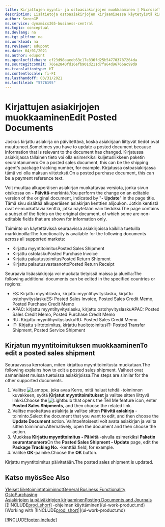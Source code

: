 ```yaml
---
title: Kirjattujen myynti- ja ostoasiakirjojen muokkaaminen | Microsoft Docs
description: Lisätietoja ostoasiakirjojen kirjaamisessa käytetyistä kirjaustoiminnoista ja kirjattujen asiakirjojen päivittämisestä.
author: SorenGP
ms.service: dynamics365-business-central
ms.topic: conceptual
ms.devlang: na
ms.tgt_pltfrm: na
ms.workload: na
ms.reviewer: edupont
ms.date: 04/01/2021
ms.author: edupont
ms.openlocfilehash: ef23d98aaeeb63c17e836fd25b547703787264da
ms.sourcegitcommit: 766e2840fd16efb901d211d7fa64d96766ac99d9
ms.translationtype: HT
ms.contentlocale: fi-FI
ms.lasthandoff: 03/31/2021
ms.locfileid: "5776195"
---
```

# <a name="edit-posted-documents"></a><span data-ttu-id="f33fd-103">Kirjattujen asiakirjojen muokkaaminen</span><span class="sxs-lookup"><span data-stu-id="f33fd-103">Edit Posted Documents</span></span>

<span data-ttu-id="f33fd-104">Joskus kirjattu asiakirja on päivitettävä, koska asiakirjaan liittyvät tiedot ovat muuttuneet.</span><span class="sxs-lookup"><span data-stu-id="f33fd-104">Sometimes you have to update a posted document because information that is relevant to the document has changed.</span></span> <span data-ttu-id="f33fd-105">Kirjatussa asiakirjassa tällainen tieto voi olla esimerkiksi kuljetusliikkeen paketin seurantanumero.</span><span class="sxs-lookup"><span data-stu-id="f33fd-105">On a posted sales document, this can be the shipping agent's package tracking number, for example.</span></span> <span data-ttu-id="f33fd-106">Kirjatussa ostoasiakirjassa tämä voi olla maksun viiteteksti.</span><span class="sxs-lookup"><span data-stu-id="f33fd-106">On a posted purchase document, this can be a payment reference text.</span></span>

<span data-ttu-id="f33fd-107">Voit muuttaa alkuperäisen asiakirjan muokattavaa versiota, jonka sivun otsikossa on **- Päivitä**-merkintä.</span><span class="sxs-lookup"><span data-stu-id="f33fd-107">You perform the change on an editable version of the original document, indicated by "**- Update**" in the page title.</span></span> <span data-ttu-id="f33fd-108">Tämä sivu sisältää alkuperäisen asiakirjan kenttien alijoukon. Jotkin kentistä ovat ei-muokattavia kenttiä, jotka näytetään vain tiedoksi.</span><span class="sxs-lookup"><span data-stu-id="f33fd-108">The page contains a subset of the fields on the original document, of which some are non-editable fields that are shown for information only.</span></span>

<span data-ttu-id="f33fd-109">Toiminto on käytettävissä seuraavissa asiakirjoissa kaikilla tuetuilla markkinoilla:</span><span class="sxs-lookup"><span data-stu-id="f33fd-109">The functionality is available for the following documents across all supported markets:</span></span>

- <span data-ttu-id="f33fd-110">Kirjattu myyntitoimitus</span><span class="sxs-lookup"><span data-stu-id="f33fd-110">Posted Sales Shipment</span></span>
- <span data-ttu-id="f33fd-111">Kirjattu ostolasku</span><span class="sxs-lookup"><span data-stu-id="f33fd-111">Posted Purchase Invoice</span></span>
- <span data-ttu-id="f33fd-112">Kirjattu palautustoimitus</span><span class="sxs-lookup"><span data-stu-id="f33fd-112">Posted Return Shipment</span></span>
- <span data-ttu-id="f33fd-113">Kirjattu palautusvastaanotto</span><span class="sxs-lookup"><span data-stu-id="f33fd-113">Posted Return Receipt</span></span>

<span data-ttu-id="f33fd-114">Seuraavia lisäasiakirjoja voi muokata tietyissä maissa ja alueilla:</span><span class="sxs-lookup"><span data-stu-id="f33fd-114">The following additional documents can be edited in the specified countries or regions:</span></span>

- <span data-ttu-id="f33fd-115">ES: Kirjattu myyntilasku, kirjattu myyntihyvityslasku, kirjattu ostohyvityslasku</span><span class="sxs-lookup"><span data-stu-id="f33fd-115">ES: Posted Sales Invoice, Posted Sales Credit Memo, Posted Purchase Credit Memo</span></span>
- <span data-ttu-id="f33fd-116">APAC: kirjattu myyntihyvityslasku, kirjattu ostohyvityslasku</span><span class="sxs-lookup"><span data-stu-id="f33fd-116">APAC: Posted Sales Credit Memo, Posted Purchase Credit Memo</span></span>
- <span data-ttu-id="f33fd-117">RU: Kirjattu myyntihyvityslasku</span><span class="sxs-lookup"><span data-stu-id="f33fd-117">RU: Posted Sales Credit Memo</span></span>
- <span data-ttu-id="f33fd-118">IT: Kirjattu siirtotoimitus, kirjattu huoltotoimitus</span><span class="sxs-lookup"><span data-stu-id="f33fd-118">IT: Posted Transfer Shipment, Posted Service Shipment</span></span>

## <a name="to-edit-a-posted-sales-shipment"></a><span data-ttu-id="f33fd-119">Kirjatun myyntitoimituksen muokkaaminen</span><span class="sxs-lookup"><span data-stu-id="f33fd-119">To edit a posted sales shipment</span></span>

<span data-ttu-id="f33fd-120">Seuraavassa kerrotaan, miten kirjattua myyntitoimitusta muokataan.</span><span class="sxs-lookup"><span data-stu-id="f33fd-120">The following explains how to edit a posted sales shipment.</span></span> <span data-ttu-id="f33fd-121">Vaiheet ovat samanlaiset muissa tuetuissa asiakirjoissa.</span><span class="sxs-lookup"><span data-stu-id="f33fd-121">The steps are similar for the other supported documents.</span></span>

1. <span data-ttu-id="f33fd-122">Valitse ![Lamppu, joka avaa Kerro, mitä haluat tehdä -toiminnon](media/ui-search/search_small.png "Kerro, mitä haluat tehdä") kuvakkeen, syötä **Kirjatut myyntitoimitukset** ja valitse sitten liittyvä linkki.</span><span class="sxs-lookup"><span data-stu-id="f33fd-122">Choose the ![Lightbulb that opens the Tell Me feature](media/ui-search/search_small.png "Tell me what you want to do") icon, enter **Posted Sales Shipments**, and then choose the related link.</span></span>
2. <span data-ttu-id="f33fd-123">Valitse muokattava asiakirja ja valitse sitten **Päivitä asiakirja** -toiminto.</span><span class="sxs-lookup"><span data-stu-id="f33fd-123">Select the document that you want to edit, and then choose the **Update Document** action.</span></span> <span data-ttu-id="f33fd-124">Vaihtoehtoisesti voit avata asiakirjan ja valita sitten toiminnon.</span><span class="sxs-lookup"><span data-stu-id="f33fd-124">Alternatively, open the document and then choose the action.</span></span>
3. <span data-ttu-id="f33fd-125">Muokkaa **Kirjattu myyntitoimitus - Päivitä** -sivulla esimerkiksi **Paketin seurantanumero**</span><span class="sxs-lookup"><span data-stu-id="f33fd-125">On the **Posted Sales Shipment - Update** page, edit the **Package Tracking No.**</span></span> <span data-ttu-id="f33fd-126">-kenttää.</span><span class="sxs-lookup"><span data-stu-id="f33fd-126">field, for example.</span></span>
4. <span data-ttu-id="f33fd-127">Valitse **OK**-painike.</span><span class="sxs-lookup"><span data-stu-id="f33fd-127">Choose the **OK** button.</span></span>

<span data-ttu-id="f33fd-128">Kirjattu myyntitoimitus päivitetään.</span><span class="sxs-lookup"><span data-stu-id="f33fd-128">The posted sales shipment is updated.</span></span>

## <a name="see-also"></a><span data-ttu-id="f33fd-129">Katso myös</span><span class="sxs-lookup"><span data-stu-id="f33fd-129">See Also</span></span>

[<span data-ttu-id="f33fd-130">Yleiset liiketoimintatoiminnot</span><span class="sxs-lookup"><span data-stu-id="f33fd-130">General Business Functionality</span></span>](ui-across-business-areas.md)  
[<span data-ttu-id="f33fd-131">Osto</span><span class="sxs-lookup"><span data-stu-id="f33fd-131">Purchasing</span></span>](purchasing-manage-purchasing.md)  
[<span data-ttu-id="f33fd-132">Asiakirjojen ja päiväkirjojen kirjaaminen</span><span class="sxs-lookup"><span data-stu-id="f33fd-132">Posting Documents and Journals</span></span>](ui-post-documents-journals.md)  
<span data-ttu-id="f33fd-133">[[!INCLUDE[prod_short](includes/prod_short.md)] -ohjelman käyttäminen](ui-work-product.md)</span><span class="sxs-lookup"><span data-stu-id="f33fd-133">[Working with [!INCLUDE[prod_short](includes/prod_short.md)]](ui-work-product.md)</span></span>  


[!INCLUDE[footer-include](includes/footer-banner.md)]